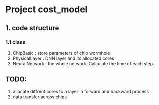 # Project cost_model
## 1. code structure
### 1.1 class
1. ChipBasic : store parameters of chip wormhole
2. PhysicalLayer : DNN layer and its allocated cores
3. NeuralNetwork : the whole network. Calculate the time of each step.


## TODO:
1. allocate diffrent cores to a layer in forward and backward process
2. data transfer across chips

